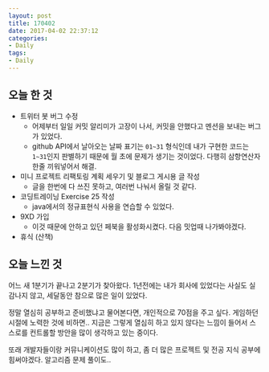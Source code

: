 ```yaml
---
layout: post
title: 170402
date: 2017-04-02 22:37:12
categories:
- Daily
tags:
- Daily
---
```


## 오늘 한 것

*   트위터 봇 버그 수정
    *   어제부터 일일 커밋 알리미가 고장이 나서, 커밋을 안했다고 멘션을 보내는 버그가 있었다.
    *   github API에서 날아오는 날짜 표기는 `01~31` 형식인데 내가 구현한 코드는 `1~31`인지 판별하기 때문에 월 초에 문제가 생기는 것이었다.
        다행히 삼항연산자 한줄 끼워넣어서 해결.
*   미니 프로젝트 리팩토링 계획 세우기 및 블로그 게시용 글 작성
    *   글을 한번에 다 쓰진 못하고, 여러번 나눠서 올릴 것 같다.
*   코딩트레이닝 Exercise 25 작성
    *   java에서의 정규표현식 사용을 연습할 수 있었다.
*   9XD 가입
    *   이것 때문에 안하고 있던 페북을 활성화시켰다. 다음 밋업때 나가봐야겠다.
*   휴식 (산책)



## 오늘 느낀 것

어느 새 1분기가 끝나고 2분기가 찾아왔다. 1년전에는 내가 회사에 있었다는 사실도 실감나지 않고, 세달동안 참으로 많은 일이 있었다.

정말 열심히 공부하고 준비했냐고 물어본다면, 개인적으로 70점을 주고 싶다. 게임하던 시절에 노력한 것에 비하면.. 지금은 그렇게 열심히 하고 있지 않다는 느낌이 들어서 스스로를 컨트롤할 방안을 많이 생각하고 있는 중이다.

또래 개발자들이랑 커뮤니케이션도 많이 하고, 좀 더 많은 프로젝트 및 전공 지식 공부에 힘써야겠다. 알고리즘 문제 풀이도..
